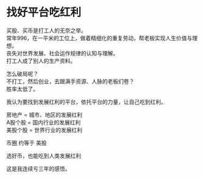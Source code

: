 # 找好平台吃红利

买股、买币是打工人的无奈之举。  
常年996，在一平米的工位上，做着精细化的重复劳动，帮老板实现人生价值与理想。  
丧失对世界发展、社会运作规律的认知与理解。  
打工人成了别人的生产资料。


怎么破局呢？  
不打工，然后创业，去跟满手资源、人脉的老板们卷？  
胜率太低了。

我认为要找到发展红利的平台，依托平台的力量，让自己吃到红利。

房地产 = 城市、地区的发展红利  
A股个股 = 国内行业的发展红利  
美股个股 = 世界行业的发展红利  

币圈 约等于 美股

选好币，也能吃到人类发展红利

这是我连续亏三年的感悟。
